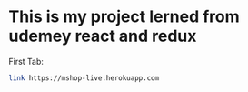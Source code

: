 # This is my project lerned from udemey react and redux
First Tab:
```sh
link https://mshop-live.herokuapp.com
```

